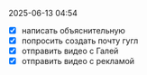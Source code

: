 2025-06-13 04:54
- [x] написать объяснительную 
- [x] попросить создать почту гугл
- [x] отправить видео с Галей
- [x] отправить видео с рекламой